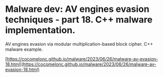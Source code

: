 # Malware dev: AV engines evasion techniques - part 18. C++ malware implementation.

AV engines evasion via modular multiplication-based block cipher. C++ malware example.    

[https://cocomelonc.github.io/malware/2023/06/26/malware-av-evasion-18.html](https://cocomelonc.github.io/malware/2023/06/26/malware-av-evasion-18.html)     
